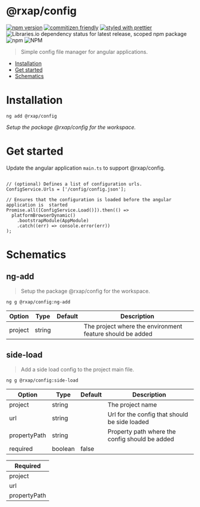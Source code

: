 @rxap/config
======

[![npm version](https://img.shields.io/npm/v/@rxap/config?style=flat-square)](https://www.npmjs.com/package/@rxap/config)
[![commitizen friendly](https://img.shields.io/badge/commitizen-friendly-brightgreen.svg?style=flat-square)](https://commitizen.github.io/cz-cli/)
[![styled with prettier](https://img.shields.io/badge/styled_with-prettier-ff69b4.svg?style=flat-square)](https://github.com/prettier/prettier)
![Libraries.io dependency status for latest release, scoped npm package](https://img.shields.io/librariesio/release/npm/@rxap/config)
![npm](https://img.shields.io/npm/dm/@rxap/config)
![NPM](https://img.shields.io/npm/l/@rxap/config)

> Simple config file manager for angular applications.

- [Installation](#installation)
- [Get started](#get-started)
- [Schematics](#schematics)

# Installation

```
ng add @rxap/config
```

*Setup the package @rxap/config for the workspace.*

# Get started

Update the angular application `main.ts` to support @rxap/config.

```

// (optional) Defines a list of configuration urls.
ConfigService.Urls = ['/config/config.json'];

// Ensures that the configuration is loaded before the angular application is  started
Promise.all([ConfigService.Load()]).then(() =>
  platformBrowserDynamic()
    .bootstrapModule(AppModule)
    .catch((err) => console.error(err))
);

```


# Schematics

## ng-add
> Setup the package @rxap/config for the workspace.

```
ng g @rxap/config:ng-add
```

Option | Type | Default | Description
--- | --- | --- | ---
project | string |  | The project where the environment feature should be added


## side-load
> Add a side load config to the project main file.

```
ng g @rxap/config:side-load
```

Option | Type | Default | Description
--- | --- | --- | ---
project | string |  | The project name
url | string |  | Url for the config that should be side loaded
propertyPath | string |  | Property path where the config should be added
required | boolean | false | 

| Required |
| --- |
| project |
| url |
| propertyPath |


